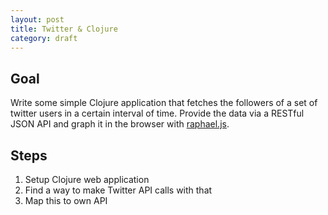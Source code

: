 ```yaml
---
layout: post
title: Twitter & Clojure
category: draft
---
```


## Goal

Write some simple Clojure application that fetches the followers of a set of twitter users
in a certain interval of time.
Provide the data via a RESTful JSON API and graph it in the browser with
[raphael.js](http://raphaeljs.com/).

## Steps

1. Setup Clojure web application
2. Find a way to make Twitter API calls with that
3. Map this to own API
